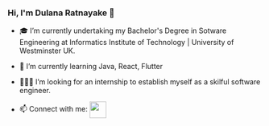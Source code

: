 ### Hi, I'm Dulana Ratnayake 👋

- 🎓 I’m currently undertaking my Bachelor's Degree in Sotware Engineering at Informatics Institute of Technology | University of Westminster UK.
- 🌱 I’m currently learning Java, React, Flutter
- 👨🏼‍💻 I’m looking for an internship to establish myself as a skilful software engineer.

- 📫 Connect with me: <img align="center" src="https://github.com/rajput2107/rajput2107/blob/master/Assets/Handshake.gif" height="33px" />

